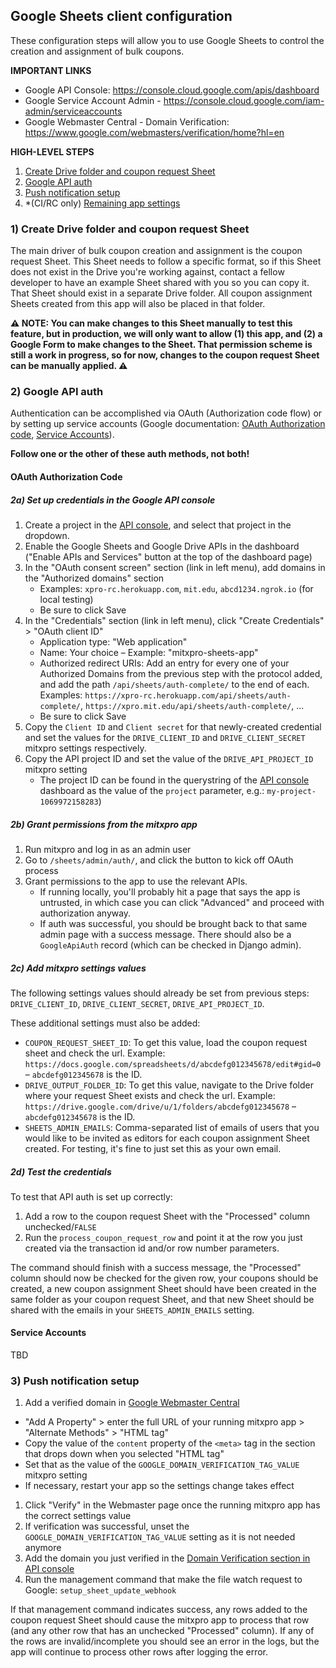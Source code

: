 Google Sheets client configuration
---

These configuration steps will allow you to use Google Sheets to control the creation and 
assignment of bulk coupons.

**IMPORTANT LINKS**
- Google API Console: https://console.cloud.google.com/apis/dashboard
- Google Service Account Admin - https://console.cloud.google.com/iam-admin/serviceaccounts
- Google Webmaster Central - Domain Verification: https://www.google.com/webmasters/verification/home?hl=en

**HIGH-LEVEL STEPS**
1. [Create Drive folder and coupon request Sheet](#1-create-drive-folder-and-coupon-request-sheet)
1. [Google API auth](#2-google-api-auth)
1. [Push notification setup](#3-push-notification-setup)
1. *(CI/RC only) [Remaining app settings](#4-app-settings)

### 1) Create Drive folder and coupon request Sheet

The main driver of bulk coupon creation and assignment is the coupon request Sheet.
This Sheet needs to follow a specific format, so if this Sheet does not exist in the 
Drive you're working against, contact a fellow developer to have an example Sheet shared
with you so you can copy it. That Sheet should exist in a separate Drive folder. All coupon
assignment Sheets created from this app will also be placed in that folder.

**⚠️ NOTE: You can make changes to this Sheet manually to test this feature, but in production, 
we will only want to allow (1) this app, and (2) a Google Form to make changes to the Sheet. 
That permission scheme is still a work in progress, so for now, changes to the coupon request Sheet
can be manually applied. ⚠️**

### 2) Google API auth

Authentication can be accomplished via OAuth (Authorization code flow) or by setting
up service accounts 
(Google documentation: [OAuth Authorization code](https://developers.google.com/identity/protocols/OAuth2WebServer), 
[Service Accounts](https://developers.google.com/identity/protocols/OAuth2ServiceAccount)).

**Follow one or the other of these auth methods, not both!**

#### OAuth Authorization Code

##### 2a) Set up credentials in the Google API console

1. Create a project in the [API console](https://console.cloud.google.com/apis/dashboard), and select that project in the dropdown.
1. Enable the Google Sheets and Google Drive APIs in the dashboard ("Enable APIs and Services" button at the top of the 
   dashboard page)
1. In the "OAuth consent screen" section (link in left menu), add domains in the "Authorized domains"
   section
   - Examples: `xpro-rc.herokuapp.com`, `mit.edu`, `abcd1234.ngrok.io` (for local testing)
   - Be sure to click Save
1. In the "Credentials" section (link in left menu), click "Create Credentials" > "OAuth client ID"
   - Application type: "Web application"
   - Name: Your choice – Example: "mitxpro-sheets-app"
   - Authorized redirect URIs: Add an entry for every one of your Authorized Domains from the previous
     step with the protocol added, and add the path `/api/sheets/auth-complete/` to the end of each. 
     Examples: `https://xpro-rc.herokuapp.com/api/sheets/auth-complete/`, `https://xpro.mit.edu/api/sheets/auth-complete/`, ...
   - Be sure to click Save
1. Copy the `Client ID` and `Client secret` for that newly-created credential and set the values for the
   `DRIVE_CLIENT_ID` and `DRIVE_CLIENT_SECRET` mitxpro settings respectively.
1. Copy the API project ID and set the value of the `DRIVE_API_PROJECT_ID` mitxpro setting
   - The project ID can be found in the querystring of the [API console](https://console.cloud.google.com/apis/dashboard)
     dashboard as the value of the `project` parameter, e.g.: `my-project-1069972158283`)

##### 2b) Grant permissions from the mitxpro app

1. Run mitxpro and log in as an admin user
1. Go to `/sheets/admin/auth/`, and click the button to kick off OAuth process
1. Grant permissions to the app to use the relevant APIs.
   - If running locally, you'll probably hit a page that says the app is untrusted, in which
     case you can click "Advanced" and proceed with authorization anyway.
   - If auth was successful, you should be brought back to that same admin page with a
     success message. There should also be a `GoogleApiAuth` record (which can be checked in Django admin).

##### 2c) Add mitxpro settings values

The following settings values should already be set from previous steps:
`DRIVE_CLIENT_ID`, `DRIVE_CLIENT_SECRET`, `DRIVE_API_PROJECT_ID`.

These additional settings must also be added:
- `COUPON_REQUEST_SHEET_ID`: To get this value, load the coupon request sheet and check the url. 
  Example: `https://docs.google.com/spreadsheets/d/abcdefg012345678/edit#gid=0` – `abcdefg012345678` is the ID.
- `DRIVE_OUTPUT_FOLDER_ID`: To get this value, navigate to the Drive folder where your request Sheet exists and 
  check the url. Example: `https://drive.google.com/drive/u/1/folders/abcdefg012345678` – `abcdefg012345678` is the ID.
- `SHEETS_ADMIN_EMAILS`: Comma-separated list of emails of users that you would like to be invited as editors
  for each coupon assignment Sheet created. For testing, it's fine to just set this as your own email. 

##### 2d) Test the credentials

To test that API auth is set up correctly:
1. Add a row to the coupon request Sheet with the "Processed" column unchecked/`FALSE`
1. Run the `process_coupon_request_row` and point it at the row you just created
   via the transaction id and/or row number parameters.

The command should finish with a success message, the "Processed" column should now
be checked for the given row, your coupons should be created, a new coupon assignment
Sheet should have been created in the same folder as your coupon request Sheet, and
that new Sheet should be shared with the emails in your `SHEETS_ADMIN_EMAILS` setting.

#### Service Accounts  

TBD

### 3) Push notification setup

1. Add a verified domain in [Google Webmaster Central](https://www.google.com/webmasters/verification/home?hl=en)
  - "Add A Property" > enter the full URL of your running mitxpro app > "Alternate Methods" > "HTML tag"
  - Copy the value of the `content` property of the `<meta>` tag in the section that drops down when
    you selected "HTML tag"
  - Set that as the value of the `GOOGLE_DOMAIN_VERIFICATION_TAG_VALUE` mitxpro setting
  - If necessary, restart your app so the settings change takes effect
1. Click "Verify" in the Webmaster page once the running mitxpro app has the correct settings value
1. If verification was successful, unset the `GOOGLE_DOMAIN_VERIFICATION_TAG_VALUE` setting as it is not needed anymore
1. Add the domain you just verified in the [Domain Verification section in API console](https://console.cloud.google.com/apis/credentials/domainverification)
1. Run the management command that make the file watch request to Google: `setup_sheet_update_webhook`

If that management command indicates success, any rows added to the coupon request Sheet should
cause the mitxpro app to process that row (and any other row that has an unchecked "Processed" column).
If any of the rows are invalid/incomplete you should see an error in the logs, but the app will continue
to process other rows after logging the error.

